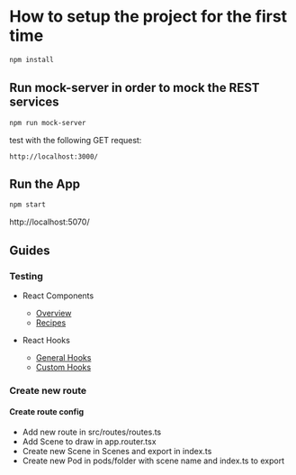 # How to setup the project for the first time

```bash
npm install
```

## Run mock-server in order to mock the REST services

```bash
npm run mock-server
```

test with the following GET request:

```
http://localhost:3000/
```

## Run the App

```bash
npm start
```

http://localhost:5070/

## Guides

### Testing

- React Components

  - [Overview](https://reactjs.org/docs/testing.html)
  - [Recipes](https://reactjs.org/docs/testing-recipes.html)

- React Hooks

  - [General Hooks](https://react-hooks-testing-library.com/)
  - [Custom Hooks](https://kentcdodds.com/blog/how-to-test-custom-react-hooks)

### Create new route

#### Create route config

- Add new route in src/routes/routes.ts
- Add Scene to draw in app.router.tsx
- Create new Scene in Scenes and export in index.ts
- Create new Pod in pods/folder with scene name and index.ts to export
